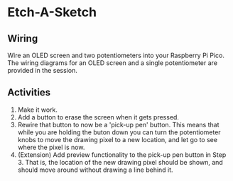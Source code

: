 # Etch-A-Sketch

## Wiring
Wire an OLED screen and two potentiometers into your Raspberry Pi Pico. The wiring diagrams for an OLED screen and a single potentiometer are provided in the session.

## Activities
1. Make it work. 
2. Add a button to erase the screen when it gets pressed.
3. Rewire that button to now be a 'pick-up pen' button. This means that while you are holding the buton down you can turn the potentiometer knobs to move the drawing pixel to a new location, and let go to see where the pixel is now.
4. (Extension) Add preview functionality to the pick-up pen button in Step 3. That is, the location of the new drawing pixel should be shown, and should move around without drawing a line behind it.